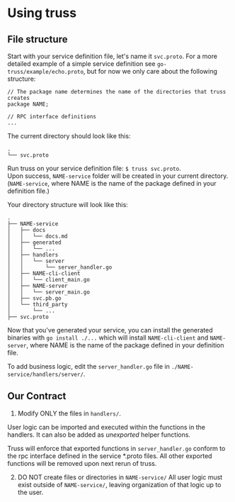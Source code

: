 # Using truss

## File structure

Start with your service definition file, let's name it `svc.proto`. 
For a more detailed example of a simple service definition see `go-truss/example/echo.proto`,
but for now we only care about the following structure:
```
// The package name determines the name of the directories that truss creates
package NAME;

// RPC interface definitions
...
```

The current directory should look like this:

```
.
└── svc.proto
```

Run truss on your service definition file: `$ truss svc.proto`.  
Upon success, `NAME-service` folder will be created in your current directory. 
(`NAME-service`, where NAME is the name of the package defined in your definition file.)

Your directory structure will look like this:

```
.
├── NAME-service
│   ├── docs
│   │   └── docs.md
│   ├── generated
│   │   └── ...
│   ├── handlers
│   │   └── server
│   │       └── server_handler.go
│   ├── NAME-cli-client
│   │   └── client_main.go
│   ├── NAME-server
│   │   └── server_main.go
│   ├── svc.pb.go
│   └── third_party
│       └── ...
├── svc.proto
```

Now that you've generated your service, you can install the generated binaries
with `go install ./...` which will install `NAME-cli-client` and `NAME-server`,
where NAME is the name of the package defined in your definition file.

To add business logic, edit the `server_handler.go` file in `./NAME-service/handlers/server/`.

## Our Contract

1. Modify ONLY the files in `handlers/`.

 User logic can be imported and executed within the functions in the handlers. It can also be added as _unexported_ helper functions. 

 Truss will enforce that exported functions in `server_handler.go` conform to the rpc interface defined in the service *.proto files. All other exported functions will be removed upon next rerun of truss. 

2. DO NOT create files or directories in `NAME-service/`
 All user logic must exist outside of `NAME-service/`, leaving organization of that logic up to the user.
